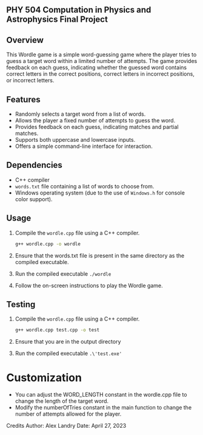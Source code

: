 ## PHY 504 Computation in Physics and Astrophysics Final Project

## Overview

This Wordle game is a simple word-guessing game where the player tries to guess a target word within a limited number of attempts. The game provides feedback on each guess, indicating whether the guessed word contains correct letters in the correct positions, correct letters in incorrect positions, or incorrect letters.

## Features

- Randomly selects a target word from a list of words.
- Allows the player a fixed number of attempts to guess the word.
- Provides feedback on each guess, indicating matches and partial matches.
- Supports both uppercase and lowercase inputs.
- Offers a simple command-line interface for interaction.

## Dependencies

- C++ compiler
- `words.txt` file containing a list of words to choose from.
- Windows operating system (due to the use of `Windows.h` for console color support).

## Usage

1. Compile the `wordle.cpp` file using a C++ compiler.

   ```bash
   g++ wordle.cpp -o wordle
   
3. Ensure that the words.txt file is present in the same directory as the compiled executable.
4. Run the compiled executable `./wordle`
5. Follow the on-screen instructions to play the Wordle game.

## Testing

1. Compile the `wordle.cpp` file using a C++ compiler.

   ```bash
   g++ wordle.cpp test.cpp -o test

2. Ensure that you are in the output directory
3. Run the compiled executable `.\'test.exe'`

# Customization
- You can adjust the WORD_LENGTH constant in the wordle.cpp file to change the length of the target word.
- Modify the numberOfTries constant in the main function to change the number of attempts allowed for the player.

Credits
Author: Alex Landry
Date: April 27, 2023
